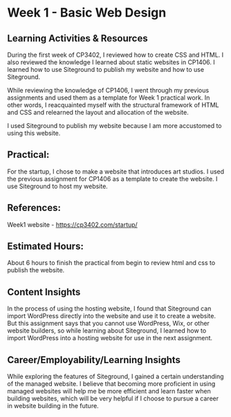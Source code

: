 # Week 1 - Basic Web Design

## Learning Activities & Resources 

During the first week of CP3402, I reviewed how to create CSS and HTML. I also reviewed the knowledge I learned about static websites in CP1406. I learned how to use Siteground to publish my website and how to use Siteground.

While reviewing the knowledge of CP1406, I went through my previous assignments and used them as a template for Week 1 practical work. In other words, I reacquainted myself with the structural framework of HTML and CSS and relearned the layout and allocation of the website.

I used Siteground to publish my website because I am more accustomed to using this website.

## Practical:

For the startup, I chose to make a website that introduces art studios. I used the previous assignment for CP1406 as a template to create the website. I use Siteground to host my website.

## References:

Week1 website - https://cp3402.com/startup/


## Estimated Hours:

About 6 hours to finish the practical from begin to review html and css to publish the website.

## Content Insights 

In the process of using the hosting website, I found that Siteground can import WordPress directly into the website and use it to create a website. But this assignment says that you cannot use WordPress, Wix, or other website builders, so while learning about Siteground, I learned how to import WordPress into a hosting website for use in the next assignment.

## Career/Employability/Learning Insights

While exploring the features of Siteground, I gained a certain understanding of the managed website. I believe that becoming more proficient in using managed websites will help me be more efficient and learn faster when building websites, which will be very helpful if I choose to pursue a career in website building in the future.
